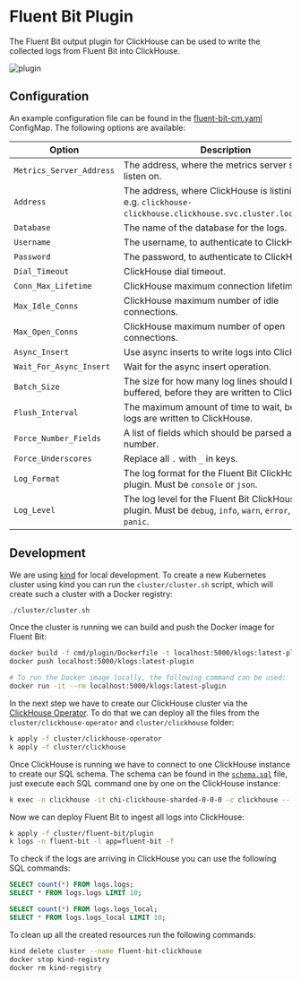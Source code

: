# Fluent Bit Plugin

The Fluent Bit output plugin for ClickHouse can be used to write the collected logs from Fluent Bit into ClickHouse.

![plugin](../../assets/plugin.png)

## Configuration

An example configuration file can be found in the [fluent-bit-cm.yaml](../../cluster/fluent-bit/plugin/fluent-bit-cm.yaml) ConfigMap. The following options are available:

| Option | Description | Default |
| ------ | ----------- | ------- |
| `Metrics_Server_Address` | The address, where the metrics server should listen on. | `:2021` |
| `Address` | The address, where ClickHouse is listining on, e.g. `clickhouse-clickhouse.clickhouse.svc.cluster.local:9000`. | |
| `Database` | The name of the database for the logs. | `logs` |
| `Username` | The username, to authenticate to ClickHouse. | |
| `Password` | The password, to authenticate to ClickHouse. | |
| `Dial_Timeout` | ClickHouse dial timeout. | `10s` |
| `Conn_Max_Lifetime` | ClickHouse maximum connection lifetime. | `1h` |
| `Max_Idle_Conns` | ClickHouse maximum number of idle connections. | `1` |
| `Max_Open_Conns` | ClickHouse maximum number of open connections. | `1` |
| `Async_Insert` | Use async inserts to write logs into ClickHouse. | `false` |
| `Wait_For_Async_Insert` | Wait for the async insert operation. | `false` |
| `Batch_Size` | The size for how many log lines should be buffered, before they are written to ClickHouse. | `10000` |
| `Flush_Interval` | The maximum amount of time to wait, before logs are written to ClickHouse. | `60s` |
| `Force_Number_Fields` | A list of fields which should be parsed as number. | `60s` |
| `Force_Underscores` | Replace all `.` with `_` in keys. | `false` |
| `Log_Format` | The log format for the Fluent Bit ClickHouse plugin. Must be `console` or `json`. | `console` |
| `Log_Level` | The log level for the Fluent Bit ClickHouse plugin. Must be `debug`, `info`, `warn`, `error`, `fatal` or `panic`. | `info` |

## Development

We are using [kind](https://kind.sigs.k8s.io/docs/user/quick-start/) for local development. To create a new Kubernetes cluster using kind you can run the `cluster/cluster.sh` script, which will create such a cluster with a Docker registry:

```sh
./cluster/cluster.sh
```

Once the cluster is running we can build and push the Docker image for Fluent Bit:

```sh
docker build -f cmd/plugin/Dockerfile -t localhost:5000/klogs:latest-plugin .
docker push localhost:5000/klogs:latest-plugin

# To run the Docker image locally, the following command can be used:
docker run -it --rm localhost:5000/klogs:latest-plugin
```

In the next step we have to create our ClickHouse cluster via the [ClickHouse Operator](https://github.com/Altinity/clickhouse-operator). To do that we can deploy all the files from the `cluster/clickhouse-operator` and `cluster/clickhouse` folder:

```sh
k apply -f cluster/clickhouse-operator
k apply -f cluster/clickhouse
```

Once ClickHouse is running we have to connect to one ClickHouse instance to create our SQL schema. The schema can be found in the [`schema.sql`](../../schema.sql) file, just execute each SQL command one by one on the ClickHouse instance:

```sh
k exec -n clickhouse -it chi-clickhouse-sharded-0-0-0 -c clickhouse -- clickhouse-client
```

Now we can deploy Fluent Bit to ingest all logs into ClickHouse:

```sh
k apply -f cluster/fluent-bit/plugin
k logs -n fluent-bit -l app=fluent-bit -f
```

To check if the logs are arriving in ClickHouse you can use the following SQL commands:

```sql
SELECT count(*) FROM logs.logs;
SELECT * FROM logs.logs LIMIT 10;

SELECT count(*) FROM logs.logs_local;
SELECT * FROM logs.logs_local LIMIT 10;
```

To clean up all the created resources run the following commands:

```sh
kind delete cluster --name fluent-bit-clickhouse
docker stop kind-registry
docker rm kind-registry
```
